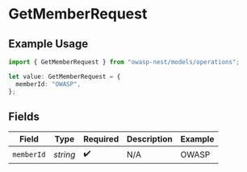 # GetMemberRequest

## Example Usage

```typescript
import { GetMemberRequest } from "owasp-nest/models/operations";

let value: GetMemberRequest = {
  memberId: "OWASP",
};
```

## Fields

| Field              | Type               | Required           | Description        | Example            |
| ------------------ | ------------------ | ------------------ | ------------------ | ------------------ |
| `memberId`         | *string*           | :heavy_check_mark: | N/A                | OWASP              |